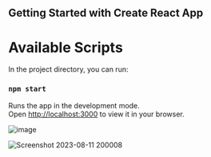 ## Getting Started with Create React App

# Available Scripts

In the project directory, you can run:

### `npm start`

Runs the app in the development mode.\
Open [http://localhost:3000](http://localhost:3000) to view it in your browser.


 ![image](https://github.com/arunkumar-gith/youtube/assets/71975018/e13bf639-052e-40e2-9593-812a5c387698)

 
![Screenshot 2023-08-11 200008](https://github.com/arunkumar-gith/youtube/assets/71975018/d852a707-2761-4797-b566-08810596f3d2)
